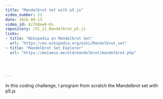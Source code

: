 ```yaml
---
title: "Mandelbrot Set with p5.js"
video_number: 21
date: 2016-06-13
video_id: 6z7GQewK-Ks
repository: /CC_21_Mandelbrot_p5.js
links:
- title: "Wikipedia on Mandelbrot Set"  
  url: "https://en.wikipedia.org/wiki/Mandelbrot_set"
- title: "Mandelbrot Set Explorer"  
  url: "https://meiamso.me/old/mandelbrot/mandelbrot.php"
  


  
---
```


In this coding challenge, I program from scratch the Mandelbrot set with p5.js

